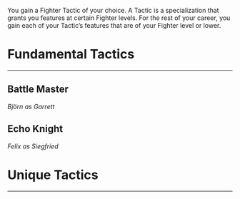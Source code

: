 You gain a Fighter Tactic of your choice. A Tactic is a specialization that grants you features at certain Fighter levels. For the rest of your career, you gain each of your Tactic’s features that are of your Fighter level or lower.

# Fundamental Tactics
---
## Battle Master
_Björn as Garrett_
## Echo Knight
_Felix as Siegfried_
# Unique Tactics
---

